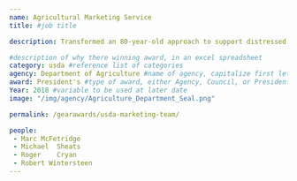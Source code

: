 ```yaml
---
name: Agricultural Marketing Service
title: #job title

description: Transformed an 80-year-old approach to support distressed agricultural industries and provide safe, nutritious food to low-income communities. Their efforts enabled USDA to help industries in weeks instead of months and provide food banks with more fresh fruit, vegetables, dairy and meat.

#description of why there winning award, in an excel spreadsheet
category: usda #reference list of categories
agency: Department of Agriculture #name of agency, capitalize first letter of each name
award: President's #type of award, either Agency, Council, or President's; this is case sensitive so make sure to match the options listed exactly. This section generates the format of the card
Year: 2018 #variable to be used at later date
image: "/img/agency/Agriculture_Department_Seal.png"

permalink: /gearawards/usda-marketing-team/

people:
 - Marc	McFetridge
 - Michael	Sheats
 - Roger	Cryan
 - Robert Wintersteen
---
```

